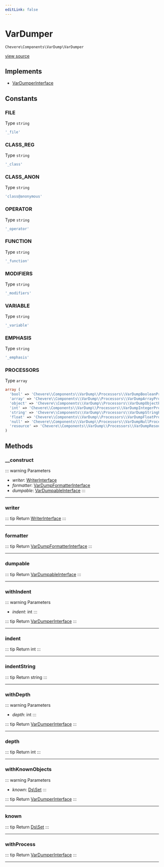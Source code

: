 ```yaml
---
editLink: false
---
```


# VarDumper

`Chevere\Components\VarDump\VarDumper`

[view source](https://github.com/chevere/chevere/blob/main/src/Chevere/Components/VarDump/VarDumper.php)

## Implements

- [VarDumperInterface](../../Interfaces/VarDump/VarDumperInterface.md)

## Constants

### FILE

Type `string`

```php
'_file'
```

### CLASS_REG

Type `string`

```php
'_class'
```

### CLASS_ANON

Type `string`

```php
'class@anonymous'
```

### OPERATOR

Type `string`

```php
'_operator'
```

### FUNCTION

Type `string`

```php
'_function'
```

### MODIFIERS

Type `string`

```php
'_modifiers'
```

### VARIABLE

Type `string`

```php
'_variable'
```

### EMPHASIS

Type `string`

```php
'_emphasis'
```

### PROCESSORS

Type `array`

```php
array (
  'bool' => 'Chevere\\Components\\VarDump\\Processors\\VarDumpBooleanProcessor',
  'array' => 'Chevere\\Components\\VarDump\\Processors\\VarDumpArrayProcessor',
  'object' => 'Chevere\\Components\\VarDump\\Processors\\VarDumpObjectProcessor',
  'int' => 'Chevere\\Components\\VarDump\\Processors\\VarDumpIntegerProcessor',
  'string' => 'Chevere\\Components\\VarDump\\Processors\\VarDumpStringProcessor',
  'float' => 'Chevere\\Components\\VarDump\\Processors\\VarDumpFloatProcessor',
  'null' => 'Chevere\\Components\\VarDump\\Processors\\VarDumpNullProcessor',
  'resource' => 'Chevere\\Components\\VarDump\\Processors\\VarDumpResourceProcessor',
)
```

## Methods

### __construct

::: warning Parameters
- *writer*: [WriterInterface](../../Interfaces/Writer/WriterInterface.md)
- *formatter*: [VarDumpFormatterInterface](../../Interfaces/VarDump/VarDumpFormatterInterface.md)
- *dumpable*: [VarDumpableInterface](../../Interfaces/VarDump/VarDumpableInterface.md)
:::

---

### writer

::: tip Return
[WriterInterface](../../Interfaces/Writer/WriterInterface.md)
:::

---

### formatter

::: tip Return
[VarDumpFormatterInterface](../../Interfaces/VarDump/VarDumpFormatterInterface.md)
:::

---

### dumpable

::: tip Return
[VarDumpableInterface](../../Interfaces/VarDump/VarDumpableInterface.md)
:::

---

### withIndent

::: warning Parameters
- *indent*: int
:::

::: tip Return
[VarDumperInterface](../../Interfaces/VarDump/VarDumperInterface.md)
:::

---

### indent

::: tip Return
int
:::

---

### indentString

::: tip Return
string
:::

---

### withDepth

::: warning Parameters
- *depth*: int
:::

::: tip Return
[VarDumperInterface](../../Interfaces/VarDump/VarDumperInterface.md)
:::

---

### depth

::: tip Return
int
:::

---

### withKnownObjects

::: warning Parameters
- *known*: [Ds\Set](https://www.php.net/manual/class.ds\set)
:::

::: tip Return
[VarDumperInterface](../../Interfaces/VarDump/VarDumperInterface.md)
:::

---

### known

::: tip Return
[Ds\Set](https://www.php.net/manual/class.ds\set)
:::

---

### withProcess

::: tip Return
[VarDumperInterface](../../Interfaces/VarDump/VarDumperInterface.md)
:::

---
